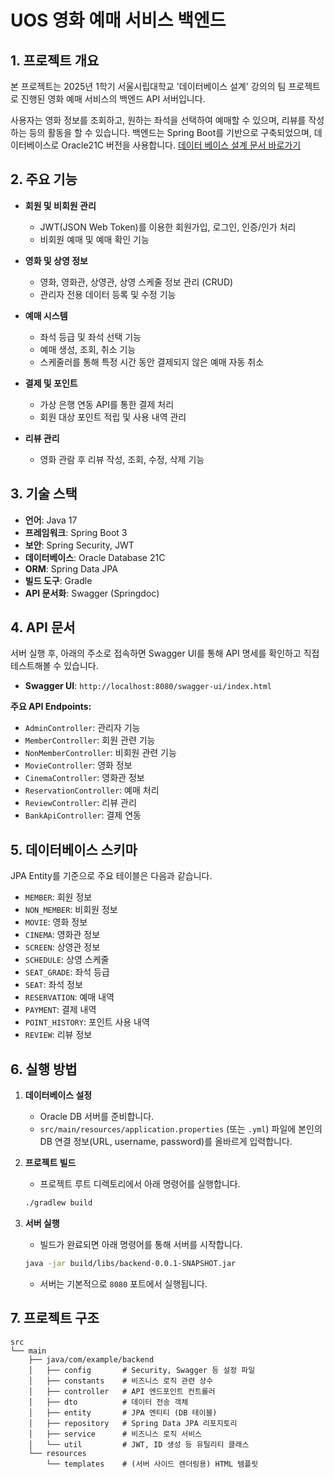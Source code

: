 # UOS 영화 예매 서비스 백엔드

## 1. 프로젝트 개요

본 프로젝트는 2025년 1학기 서울시립대학교 '데이터베이스 설계' 강의의 팀 프로젝트로 진행된 영화 예매 서비스의 백엔드 API 서버입니다.

사용자는 영화 정보를 조회하고, 원하는 좌석을 선택하여 예매할 수 있으며, 리뷰를 작성하는 등의 활동을 할 수 있습니다. 백엔드는 Spring Boot를 기반으로 구축되었으며, 데이터베이스로 Oracle21C 버전을 사용합니다.
[데이터 베이스 설계 문서 바로가기](https://drive.google.com/file/d/1z7xc4EzItsYpopO6_EwVMd-Hvc3nt1yU/view?usp=sharing)

## 2. 주요 기능

- **회원 및 비회원 관리**
  - JWT(JSON Web Token)를 이용한 회원가입, 로그인, 인증/인가 처리
  - 비회원 예매 및 예매 확인 기능

- **영화 및 상영 정보**
  - 영화, 영화관, 상영관, 상영 스케줄 정보 관리 (CRUD)
  - 관리자 전용 데이터 등록 및 수정 기능

- **예매 시스템**
  - 좌석 등급 및 좌석 선택 기능
  - 예매 생성, 조회, 취소 기능
  - 스케줄러를 통해 특정 시간 동안 결제되지 않은 예매 자동 취소

- **결제 및 포인트**
  - 가상 은행 연동 API를 통한 결제 처리
  - 회원 대상 포인트 적립 및 사용 내역 관리

- **리뷰 관리**
  - 영화 관람 후 리뷰 작성, 조회, 수정, 삭제 기능

## 3. 기술 스택

- **언어**: Java 17
- **프레임워크**: Spring Boot 3
- **보안**: Spring Security, JWT
- **데이터베이스**: Oracle Database 21C
- **ORM**: Spring Data JPA
- **빌드 도구**: Gradle
- **API 문서화**: Swagger (Springdoc)

## 4. API 문서

서버 실행 후, 아래의 주소로 접속하면 Swagger UI를 통해 API 명세를 확인하고 직접 테스트해볼 수 있습니다.

- **Swagger UI**: `http://localhost:8080/swagger-ui/index.html`

**주요 API Endpoints:**
- `AdminController`: 관리자 기능
- `MemberController`: 회원 관련 기능
- `NonMemberController`: 비회원 관련 기능
- `MovieController`: 영화 정보
- `CinemaController`: 영화관 정보
- `ReservationController`: 예매 처리
- `ReviewController`: 리뷰 관리
- `BankApiController`: 결제 연동

## 5. 데이터베이스 스키마

JPA Entity를 기준으로 주요 테이블은 다음과 같습니다.

- `MEMBER`: 회원 정보
- `NON_MEMBER`: 비회원 정보
- `MOVIE`: 영화 정보
- `CINEMA`: 영화관 정보
- `SCREEN`: 상영관 정보
- `SCHEDULE`: 상영 스케줄
- `SEAT_GRADE`: 좌석 등급
- `SEAT`: 좌석 정보
- `RESERVATION`: 예매 내역
- `PAYMENT`: 결제 내역
- `POINT_HISTORY`: 포인트 사용 내역
- `REVIEW`: 리뷰 정보

## 6. 실행 방법

1. **데이터베이스 설정**
   - Oracle DB 서버를 준비합니다.
   - `src/main/resources/application.properties` (또는 `.yml`) 파일에 본인의 DB 연결 정보(URL, username, password)를 올바르게 입력합니다.

2. **프로젝트 빌드**
   - 프로젝트 루트 디렉토리에서 아래 명령어를 실행합니다.
   ```bash
   ./gradlew build
   ```

3. **서버 실행**
   - 빌드가 완료되면 아래 명령어를 통해 서버를 시작합니다.
   ```bash
   java -jar build/libs/backend-0.0.1-SNAPSHOT.jar
   ```
   - 서버는 기본적으로 `8080` 포트에서 실행됩니다.

## 7. 프로젝트 구조

```
src
└── main
    ├── java/com/example/backend
    │   ├── config       # Security, Swagger 등 설정 파일
    │   ├── constants    # 비즈니스 로직 관련 상수
    │   ├── controller   # API 엔드포인트 컨트롤러
    │   ├── dto          # 데이터 전송 객체
    │   ├── entity       # JPA 엔티티 (DB 테이블)
    │   ├── repository   # Spring Data JPA 리포지토리
    │   ├── service      # 비즈니스 로직 서비스
    │   └── util         # JWT, ID 생성 등 유틸리티 클래스
    └── resources
        └── templates    # (서버 사이드 렌더링용) HTML 템플릿
```
